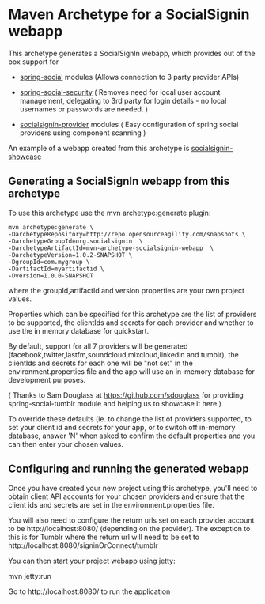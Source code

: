 Maven Archetype for a SocialSignin webapp
=======================================

This archetype generates a SocialSignIn webapp, which provides out of the box support for

- <a href="https://github.com/SpringSource/spring-social">spring-social</a>  modules  (Allows connection to 3 party provider APIs)

- <a href="https://github.com/socialsignin/spring-social-security">spring-social-security</a> ( Removes need for local user account management, delegating to 3rd party for login details - no
local usernames or passwords are needed. )

- <a href="https://github.com/socialsignin/socialsignin-provider">socialsignin-provider</a>  modules ( Easy configuration of spring social providers using component scanning )

An example of a webapp created from this archetype is <a href="https://github.com/socialsignin/socialsignin-showcase">socialsignin-showcase</a>

Generating a SocialSignIn webapp from this archetype
----------------------------------------------------

To use this archetype use the mvn archetype:generate plugin:
```
mvn archetype:generate \
-DarchetypeRepository=http://repo.opensourceagility.com/snapshots \
-DarchetypeGroupId=org.socialsignin  \
-DarchetypeArtifactId=mvn-archetype-socialsignin-webapp  \
-DarchetypeVersion=1.0.2-SNAPSHOT \
-DgroupId=com.mygroup \
-DartifactId=myartifactid \
-Dversion=1.0.0-SNAPSHOT 
```
where the groupId,artifactId and version properties are your own project values.

Properties which can be specified for this archetype are the list of providers to be supported, 
the clientIds and secrets for each provider and whether to use the in memory database for quickstart.

By default, support for all 7 providers will be generated (facebook,twitter,lastfm,soundcloud,mixcloud,linkedin and tumblr),
the clientIds and secrets for each one will be "not set" in the environment.properties file and the app will
use an in-memory database for development purposes. 

( Thanks to Sam Douglass at https://github.com/sdouglass for providing spring-social-tumblr module and helping us to showcase it here )

To override these defaults (ie. to change the list of providers supported, to set your client id and secrets for 
your app, or to switch off in-memory database, answer 'N' when asked to confirm the default properties and you
can then enter your chosen values.

Configuring and running the generated webapp
--------------------------------------------

Once you have created your new project using this archetype, you'll need to obtain client API accounts for your chosen
providers and ensure that the client ids and secrets are set in the environment.properties file.  

You will also need to configure the return urls set on each provider account to be http://localhost:8080/ 
(depending on the provider).  The exception to this is for Tumblr where the return url will need to be set to 
http://localhost:8080/signinOrConnect/tumblr

You can then start your project webapp using jetty:

mvn jetty:run

Go to http://localhost:8080/ to run the application


